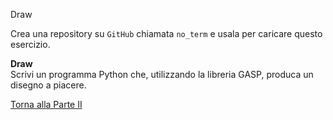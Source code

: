Draw



Crea una repository su `GitHub` chiamata `no_term`
e usala per caricare questo esercizio.

**Draw**<br>
Scrivi un programma Python che, utilizzando la libreria GASP,
produca un disegno a piacere.

<a href="/activities/2">Torna alla Parte II</a>
